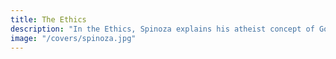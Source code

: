 ```yaml
---
title: The Ethics
description: "In the Ethics, Spinoza explains his atheist concept of God, which is now pantheism and is similar to the concept of the Brahma"
image: "/covers/spinoza.jpg"
---
```


